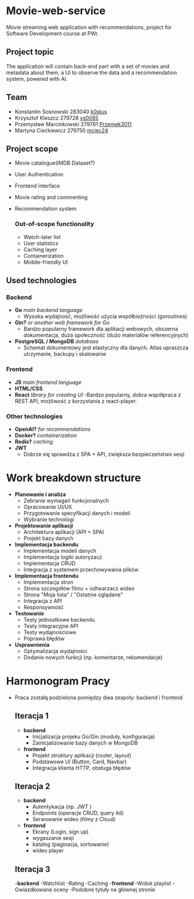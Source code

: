 # Movie-web-service
Movie streaming web application with recommendations, project for Software Development course at PWr.

## Project topic
The application will contain back-end part with a set of movies and
metadata about them, a UI to observe the data and a recommendation 
system, powered with AI.

## Team
- Konstantin Sosnowski 283040  [k0stus](https://github.com/k0stus)
- Krzysztof Kleszcz 279728 [ys0085](https://github.com/ys0085)
- Przemysław Marcinkowski 279761 [Przemek3011](https://github.com/Przemek3011)
- Martyna Ciećkiewicz 279750 [mciec24](https://github.com/mciec24)

## Project scope
- Movie catalogue(IMDB Dataset?)
- User Authentication
- Frontend interface
- Movie rating and commenting
- Recommendation system

    ### Out-of-scope functionality
  - Watch-later list
  - User statistics 
  - Caching layer
  - Containerization
  - Mobile-friendly UI

## Used technologies

### Backend
- **Go** *main backend language*
    - Wysoka wydajność, możliwość użycia współbieżności (goroutines)
- **Gin?** *or another web framework for Go*
    - Bardzo popularny framework dla aplikacji webowych, obszerna dokumentacja, duża społeczność (dużo materiałów referencyjnych)   
- **PostgreSQL / MongoDB** *database*
  - Schemat dokumentowy jest elastyczny dla danych. Atlas upraszcza utrzymanie, backupy i skalowanie

### Frontend 
- **JS** *main frontend language*
- **HTML/CSS** 
- **React** *library for creating UI*
  -Bardzo popularny, dobra współpraca z REST API, możliwość z korzystania z react-player.

### Other technologies
- **OpenAI?** *for recommendations*
- **Docker?** *containerization*
- **Redis?** *caching*
- **JWT**
   - Dobrze się sprawdza z SPA + API, zwiększa bezpieczeństwo sesji

# Work breakdown structure
- **Planowanie i analiza**
  - Zebranie wymagań funkcjonalnych
  - Opracowanie UI/UX
  - Przygotowanie specyfikacji danych i modeli
  - Wybranie technologi
- **Projektowanie aplikacji**
  - Architektura aplikacji (API + SPA)
  - Projekt bazy danych
- **Implementacja backendu**
  - Implementacja modeli danych
  - Implementacja logiki autoryzacji
  - Implementacja CRUD
  - Integracja z systemem przechowywania plików
- **Implementacja frontendu**
  - Implementacja stron
  - Strona szczegółów filmu + odtwarzacz wideo
  - Strona "Moja lista" / "Ostatnie oglądane"
  - Integracja z API
  - Responsywność
- **Testowanie**
  - Testy jednostkowe backendu
  - Testy integracyjne API
  - Testy wydajnościowe
  - Poprawa błędów
- **Usprawnienia**
  - Optymalizacja wydajności
  - Dodanie nowych funkcji (np. komentarze, rekomendacje)
# Harmonogram Pracy
- Praca zostałą podzielona pomiędzy dwa zespoły: backend i frontend
    ## Iteracja 1
    - **backend**
        - Inicjalizacja projeku Go/Gin (moduły, konfiguracja)
        - Zainicjalizowanie bazy danych w MongoDB
    - **frontend**
        - Projekt struktury aplikacji (router, layout)
        - Podstawowe UI (Button, Card, Navbar)
        - Integracja klienta HTTP, obsługa błędów
    ## Iteracja 2
    - **backend**
        - Autentykacja (np. JWT )
        - Endpoints (operacje CRUD, query itd)
        - Serwowanie wideo (filmy z Cloud)
    - **frontend**
        - Ekrany (Login, sign up)
        - wygaszanie sesji
        - katalog (paginacja, sortowanie) 
        - wideo player
    ## Iteracja 3
    -**backend**
        -Watchlist
        -Rating
        -Caching
    -**frontend**
        -Widok playlist
        -Gwiazdkowane oceny
        -Podobne tytuły na głównej stronie

        
